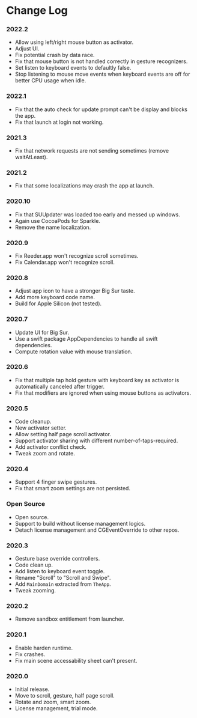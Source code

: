 # Change Log

### 2022.2

- Allow using left/right mouse button as activator.
- Adjust UI.
- Fix potential crash by data race.
- Fix that mouse button is not handled correctly in gesture recognizers.
- Set listen to keyboard events to defaultly false.
- Stop listening to mouse move events when keyboard events are off for better CPU usage when idle.

### 2022.1

- Fix that the auto check for update prompt can't be display and blocks the app.
- Fix that launch at login not working.

### 2021.3

- Fix that network requests are not sending sometimes (remove waitAtLeast).

### 2021.2

- Fix that some localizations may crash the app at launch.

### 2020.10

- Fix that SUUpdater was loaded too early and messed up windows. 
- Again use CocoaPods for Sparkle.
- Remove the name localization.

### 2020.9

- Fix Reeder.app won't recognize scroll sometimes.
- Fix Calendar.app won't recognize scroll.

### 2020.8

- Adjust app icon to have a stronger Big Sur taste.
- Add more keyboard code name.
- Build for Apple Silicon (not tested).

### 2020.7

- Update UI for Big Sur.
- Use a swift package AppDependencies to handle all swift dependencies.
- Compute rotation value with mouse translation.

### 2020.6

- Fix that multiple tap hold gesture with keyboard key as activator is automatically canceled after trigger.
- Fix that modifiers are ignored when using mouse buttons as activators.

### 2020.5

- Code cleanup.
- New activator setter.
- Allow setting half page scroll activator.
- Support activator sharing with different number-of-taps-required.
- Add activator conflict check.
- Tweak zoom and rotate.

### 2020.4

- Support 4 finger swipe gestures.
- Fix that smart zoom settings are not persisted.

### Open Source

- Open source.
- Support to build without license management logics.
- Detach license management and CGEventOverride to other repos.

### 2020.3

- Gesture base override controllers.
- Code clean up.
- Add listen to keyboard event toggle.
- Rename "Scroll" to "Scroll and Swipe".
- Add `MainDomain` extracted from `TheApp`.
- Tweak zooming.

### 2020.2

- Remove sandbox entitlement from launcher.

### 2020.1

- Enable harden runtime.
- Fix crashes.
- Fix main scene accessability sheet can't present.

### 2020.0

- Initial release.
- Move to scroll, gesture, half page scroll.
- Rotate and zoom, smart zoom.
- License management, trial mode.

